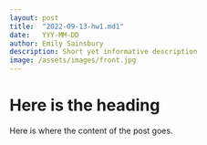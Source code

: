 ```yaml
---
layout: post
title:  "2022-09-13-hw1.md1"
date:   YYY-MM-DD
author: Emily Sainsbury
description: Short yet informative description
image: /assets/images/front.jpg
---
```


# Here is the heading

Here is where the content of the post goes.